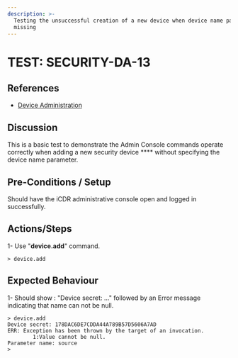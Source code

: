 ```yaml
---
description: >-
  Testing the unsuccessful creation of a new device when device name parameter
  missing
---
```


# TEST: SECURITY-DA-13

## References

* [Device Administration](../../../../../../operations/system-administration/host-administration/santedb-icdr-admin-console/untitled.md)

## Discussion

This is a basic test to demonstrate the Admin Console commands operate correctly when adding a new security device **** without specifying the device name parameter.

## Pre-Conditions / Setup

Should have the iCDR administrative console open and logged in successfully.

## Actions/Steps

1- Use "**device.add**" command.

```
> device.add
```

## Expected Behaviour

1- Should show : "Device secret: ..." followed by an Error message indicating that name can not be null.

```
> device.add
Device secret: 178DAC6DE7CDDA44A789B57D5606A7AD
ERR: Exception has been thrown by the target of an invocation.
        1:Value cannot be null.
Parameter name: source
>
```
